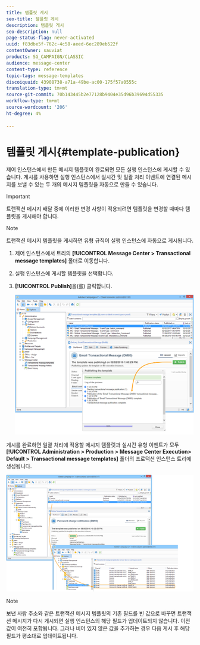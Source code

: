 ```yaml
---
title: 템플릿 게시
seo-title: 템플릿 게시
description: 템플릿 게시
seo-description: null
page-status-flag: never-activated
uuid: f83dbe5f-762c-4c58-aeed-6ec289eb522f
contentOwner: sauviat
products: SG_CAMPAIGN/CLASSIC
audience: message-center
content-type: reference
topic-tags: message-templates
discoiquuid: 43908738-a71a-49be-ac00-175f57a0555c
translation-type: tm+mt
source-git-commit: 70b143445b2e77128b9404e35d96b39694d55335
workflow-type: tm+mt
source-wordcount: '206'
ht-degree: 4%

---
```



# 템플릿 게시{#template-publication}

제어 인스턴스에서 만든 메시지 템플릿이 완료되면 모든 실행 인스턴스에 게시할 수 있습니다. 게시를 사용하면 실행 인스턴스에서 실시간 및 일괄 처리 이벤트에 연결된 메시지를 보낼 수 있는 두 개의 메시지 템플릿을 자동으로 만들 수 있습니다.

>[!IMPORTANT]
>
>트랜잭션 메시지 배달 중에 이러한 변경 사항이 적용되려면 템플릿을 변경할 때마다 템플릿을 게시해야 합니다.

>[!NOTE]
>
>트랜잭션 메시지 템플릿을 게시하면 유형 규칙이 실행 인스턴스에 자동으로 게시됩니다.

1. 제어 인스턴스에서 트리의 **[!UICONTROL Message Center > Transactional message templates]** 폴더로 이동합니다.
1. 실행 인스턴스에 게시할 템플릿을 선택합니다.
1. **[!UICONTROL Publish]**&#x200B;을(를) 클릭합니다.

   ![](assets/messagecenter_publish_model_008.png)

게시를 완료하면 일괄 처리에 적용할 메시지 템플릿과 실시간 유형 이벤트가 모두 **[!UICONTROL Administration > Production > Message Center Execution> Default > Transactional message templates]** 폴더의 프로덕션 인스턴스 트리에 생성됩니다.

![](assets/messagecenter_deployed_model_001.png)

>[!NOTE]
>
>보낸 사람 주소와 같은 트랜잭션 메시지 템플릿의 기존 필드를 빈 값으로 바꾸면 트랜잭션 메시지가 다시 게시되면 실행 인스턴스의 해당 필드가 업데이트되지 않습니다. 이전 값이 여전히 포함됩니다. 그러나 비어 있지 않은 값을 추가하는 경우 다음 게시 후 해당 필드가 평소대로 업데이트됩니다.
